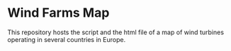 # Wind Farms Map

This repository hosts the script and the html file of a map of wind turbines operating in several countries in Europe. 
